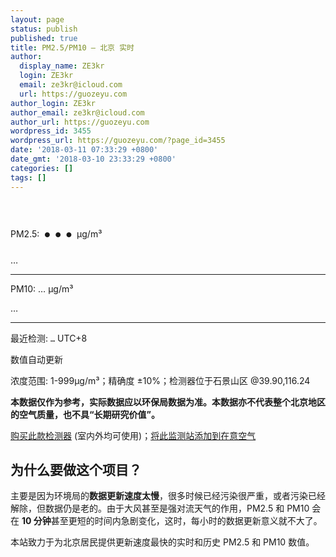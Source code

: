```yaml
---
layout: page
status: publish
published: true
title: PM2.5/PM10 — 北京 实时
author:
  display_name: ZE3kr
  login: ZE3kr
  email: ze3kr@icloud.com
  url: https://guozeyu.com
author_login: ZE3kr
author_email: ze3kr@icloud.com
author_url: https://guozeyu.com
wordpress_id: 3455
wordpress_url: https://guozeyu.com/?page_id=3455
date: '2018-03-11 07:33:29 +0800'
date_gmt: '2018-03-10 23:33:29 +0800'
categories: []
tags: []
---
```

<p>PM2.5: <span id="pm2_5" style="font-size: 60px;">…</span> μg/m³</p>
<p><span id="pm2_5_r">…</span></p>
<hr />
<p>PM10: <span id="pm10">…</span> μg/m³</p>
<p><span id="pm10_r">…</span></p>
<hr />
<div style="display: none;">更新: <code id="air_time_u">…</code> UTC+8</div>
<p>最近检测: <code id="air_time">…</code> UTC+8</p>
<p>数值自动更新</p>
<p>浓度范围: 1-999μg/m³；精确度 ±10%；检测器位于石景山区 @39.90,116.24</p>
<p><strong>本数据仅作为参考，实际数据应以环保局数据为准。本数据亦不代表整个北京地区的空气质量，也不具“长期研究价值”。</strong></p>
<p><a href="https://www.amazon.cn/gp/product/B01CD3ARPE?tag=ze3kr-23" target="_blank">购买此款检测器</a> (室内外均可使用)；<a href="https://app.air-matters.com/detail/monitor/8ee9ffff3f5bea56" target="_blank" rel="noopener">将此监测站添加到在意空气</a><br />
<!--<br />
<h2>历史数据</h2>
<p>每五分钟的历史数据，数值自动更新</p>
<p><iframe style="width: 100%; height: 300px;" src="https://app.initialstate.com/embed/#/tiles/LAOJda5JahvtYfZkJDSzjvrD5TQosfnI%3AMOD" width="300" height="150" frameborder="0" scrolling="no" seamless="seamless"></iframe>--></p>
<h2>为什么要做这个项目？</h2>
<p>主要是因为环境局的<strong>数据更新速度太慢</strong>，很多时候已经污染很严重，或者污染已经解除，但数据仍是老的。由于大风甚至是强对流天气的作用，PM2.5 和 PM10 会在 <strong>10 分钟</strong>甚至更短的时间内急剧变化，这时，每小时的数据更新意义就不大了。</p>
<p>本站致力于为北京居民提供更新速度最快的实时和历史 PM2.5 和 PM10 数值。</p>
<div id="pm_script"><script type="text/javascript" src="https://landcement.com/air.php" async></script></div>
